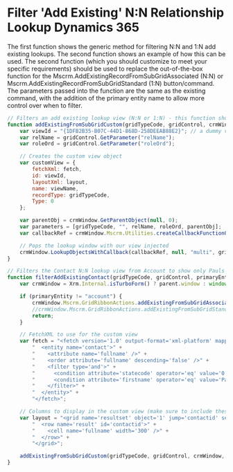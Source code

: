 # Filter 'Add Existing' N:N Relationship Lookup Dynamics 365

The first function shows the generic method for filtering N:N and 1:N add existing lookups. The second function shows an example of how this can be used. The second function (which you should customize to meet your specific requirements) should be used to replace the out-of-the-box function for the Mscrm.AddExistingRecordFromSubGridAssociated (N:N) or Mscrm.AddExistingRecordFromSubGridStandard (1:N) button/command. The parameters passed into the function are the same as the existing command, with the addition of the primary entity name to allow more control over when to filter.

```javascript
// Filters an add existing lookup view (N:N or 1:N) - this function shouldn't need to change
function addExistingFromSubGridCustom(gridTypeCode, gridControl, crmWindow, fetch, layout, viewName) {
    var viewId = "{1DFB2B35-B07C-44D1-868D-258DEEAB88E2}"; // a dummy view ID
    var relName = gridControl.GetParameter("relName");
    var roleOrd = gridControl.GetParameter("roleOrd");

    // Creates the custom view object
    var customView = {
        fetchXml: fetch,
        id: viewId,
        layoutXml: layout,
        name: viewName,
        recordType: gridTypeCode,
        Type: 0
    };

    var parentObj = crmWindow.GetParentObject(null, 0);
    var parameters = [gridTypeCode, "", relName, roleOrd, parentObj];
    var callbackRef = crmWindow.Mscrm.Utilities.createCallbackFunctionObject("locAssocObjAction", crmWindow, parameters, false);

    // Pops the lookup window with our view injected
    crmWindow.LookupObjectsWithCallback(callbackRef, null, "multi", gridTypeCode, 0, null, "", null, null, null, null, null, null, viewId, [customView]);
}

// Filters the Contact N:N lookup view from Account to show only Pauls - this function is unique for your requirements
function filterAddExistingContact(gridTypeCode, gridControl, primaryEntity) {
    var crmWindow = Xrm.Internal.isTurboForm() ? parent.window : window;

    if (primaryEntity != "account") {
        crmWindow.Mscrm.GridRibbonActions.addExistingFromSubGridAssociated(gridTypeCode, gridControl); // Default N:N button click function
        //crmWindow.Mscrm.GridRibbonActions.addExistingFromSubGridStandard(gridTypeCode, gridControl); // Default 1:N button click function
        return;
    }

    // FetchXML to use for the custom view
    var fetch = "<fetch version='1.0' output-format='xml-platform' mapping='logical' distinct='false'>" +
        "  <entity name='contact'>" +
        "    <attribute name='fullname' />" +
        "    <order attribute='fullname' descending='false' />" +
        "    <filter type='and'>" +
        "      <condition attribute='statecode' operator='eq' value='0' />" +
        "      <condition attribute='firstname' operator='eq' value='Paul' />" +
        "    </filter>" +
        "  </entity>" +
        "</fetch>";

    // Columns to display in the custom view (make sure to include these in the fetch query)
    var layout = "<grid name='resultset' object='1' jump='contactid' select='1' icon='1' preview='1'>" +
        "  <row name='result' id='contactid'>" +
        "    <cell name='fullname' width='300' />" +
        "  </row>" +
        "</grid>";

    addExistingFromSubGridCustom(gridTypeCode, gridControl, crmWindow, fetch, layout, "Filtered Contacts");
}
```
